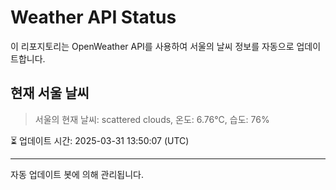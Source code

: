 
# Weather API Status

이 리포지토리는 OpenWeather API를 사용하여 서울의 날씨 정보를 자동으로 업데이트합니다.

## 현재 서울 날씨
> 서울의 현재 날씨: scattered clouds, 온도: 6.76°C, 습도: 76%

⏳ 업데이트 시간: 2025-03-31 13:50:07 (UTC)

---
자동 업데이트 봇에 의해 관리됩니다.
